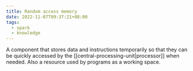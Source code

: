 ```yaml
---
title: Random access memory
date: 2022-11-07T09:37:21+08:00
tags:
  - spark
  - knowledge
---
```


A component that stores data and instructions temporarily so that they can be quickly accessed by the [[central-processing-unit|processor]] when needed. Also a resource used by programs as a working space.






